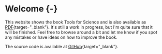 # Welcome {-}

[//]: # (This file is only included on the website.)

This website shows the book Tools for Science and is also available as [PDF](/tools.pdf){target="_blank"}.
It's still a work in progress, but I'm quite sure that it will be finished. 
Feel free to browse around a bit and let me know if you spot any mistakes or have ideas on how to improve the book.

The source code is available at [GitHub](https://github.com/rikhuijzer/tools){target="_blank"}.
